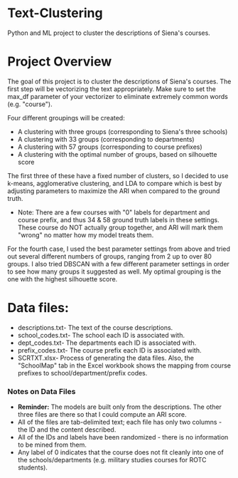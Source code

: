 # Text-Clustering
Python and ML project to cluster the descriptions of Siena's courses.

# Project Overview
The goal of this project is to cluster the descriptions of Siena's courses. The first step will be vectorizing the text appropriately. Make sure to set the max_df parameter of your vectorizer to eliminate extremely common words (e.g. "course").

Four different groupings will be created:
- A clustering with three groups (corresponding to Siena's three schools)
- A clustering with 33 groups (corresponding to departments)
- A clustering with 57 groups (corresponding to course prefixes)
- A clustering with the optimal number of groups, based on silhouette score

The first three of these have a fixed number of clusters, so I decided to use k-means, agglomerative clustering, and LDA to compare which is best by adjusting parameters to maximize the ARI when compared to the ground truth.
- Note: There are a few courses with "0" labels for department and course prefix, and thus 34 & 58 ground truth labels in these settings. These course do NOT actually group together, and ARI will mark them "wrong" no matter how my model treats them.

For the fourth case, I used the best parameter settings from above and tried out several different numbers of groups, ranging from 2 up to over 80 groups. I also tried DBSCAN with a few different parameter settings in order to see how many groups it suggested as well. My optimal grouping is the one with the highest silhouette score.

# Data files:
- descriptions.txt- The text of the course descriptions.
- school_codes.txt- The school each ID is associated with.
- dept_codes.txt- The departments each ID is associated with.
- prefix_codes.txt- The course prefix each ID is associated with.
- SCRTXT.xlsx- Process of generating the data files. Also, the "SchoolMap" tab in the Excel workbook shows the mapping from course prefixes to school/department/prefix codes.

### Notes on Data Files
- **Reminder:** The models are built only from the descriptions. The other three files are there so that I could compute an ARI score.
- All of the files are tab-delimited text; each file has only two columns - the ID and the content described.
- All of the IDs and labels have been randomized - there is no information to be mined from them.
- Any label of 0 indicates that the course does not fit cleanly into one of the schools/departments (e.g. military studies courses for ROTC students).
